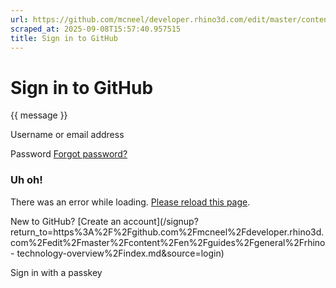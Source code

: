 ```yaml
---
url: https://github.com/mcneel/developer.rhino3d.com/edit/master/content/en/guides/general/rhino-technology-overview/index.md
scraped_at: 2025-09-08T15:57:40.957515
title: Sign in to GitHub
---
```


# Sign in to GitHub

{{ message }}

Username or email address

Password  [Forgot password?](/password_reset)

###  Uh oh!

There was an error while loading. [Please reload this page]().

New to GitHub? [Create an
account](/signup?return_to=https%3A%2F%2Fgithub.com%2Fmcneel%2Fdeveloper.rhino3d.com%2Fedit%2Fmaster%2Fcontent%2Fen%2Fguides%2Fgeneral%2Frhino-
technology-overview%2Findex.md&source=login)

Sign in with a passkey

